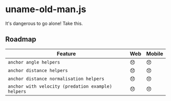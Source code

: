 # uname-old-man.js

It's dangerous to go alone! Take this.

## Roadmap

| Feature | Web | Mobile |
| ------- | --- | ------- |
| `anchor angle helpers`  | 😞 | 😞 |
| `anchor distance helpers` | 😞 | 😞 |
| `anchor distance normalisation helpers` | 😞 | 😞 |
| `anchor with velocity (predation example) helpers` | 😞 | 😞 |
